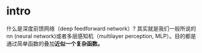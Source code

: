 # intro

什么是深度前馈网络（deep feedforward network）? 其实就是我们一般所说的nn \(neural network\)或者多层感知机（multilayer perception, MLP）。目的都是通过简单函数的叠加**近似一个复杂函数。**



